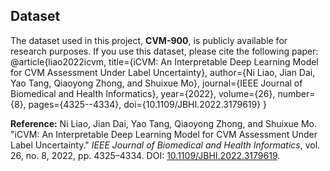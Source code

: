 ## Dataset

The dataset used in this project, **CVM-900**, is publicly available for research purposes. If you use this dataset, please cite the following paper:
@article{liao2022icvm,
  title={iCVM: An Interpretable Deep Learning Model for CVM Assessment Under Label Uncertainty},
  author={Ni Liao, Jian Dai, Yao Tang, Qiaoyong Zhong, and Shuixue Mo},
  journal={IEEE Journal of Biomedical and Health Informatics},
  year={2022},
  volume={26},
  number={8},
  pages={4325--4334},
  doi={10.1109/JBHI.2022.3179619}
}

**Reference:**
Ni Liao, Jian Dai, Yao Tang, Qiaoyong Zhong, and Shuixue Mo. "iCVM: An Interpretable Deep Learning Model for CVM Assessment Under Label Uncertainty." *IEEE Journal of Biomedical and Health Informatics*, vol. 26, no. 8, 2022, pp. 4325–4334. DOI: [10.1109/JBHI.2022.3179619](https://doi.org/10.1109/JBHI.2022.3179619).
